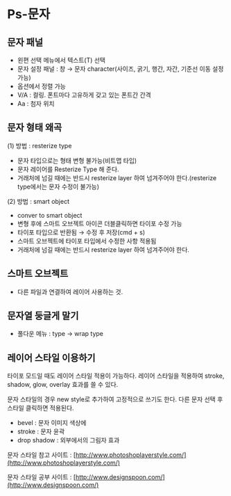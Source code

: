 # Ps-문자



## 문자 패널

- 왼편 선택 메뉴에서 텍스트(T) 선택
- 문자 설정 패널 : 창 → 문자 character(사이즈, 굵기, 행간, 자간, 기준선 이동 설정 가능)
- 옵션에서 정렬 가능
- V/A : 컬링. 폰트마다 고유하게 갖고 있는 폰트간 간격
- Aa : 첨자 위치

## 문자 형태 왜곡

(1) 방법 : resterize type

- 문자 타입으로는 형태 변형 불가능(비트맵 타입)
- 문자 레이어를 Resterize Type 해 준다.
- 거래처에 넘길 때에는 반드시 resterize layer 하여 넘겨주어야 한다.(resterize type에서는 문자 수정이 불가능)

(2) 방법 : smart object

- conver to smart object
- 변형 후에 스마트 오브젝트 아이콘 더블클릭하면 타이포 수정 가능
- 타이포 타입으로 반환됨 → 수정 후 저장(cmd + s)
- 스마트 오브젝트에 타이포 타입에서 수정한 사항 적용됨
- 거래처에 넘길 때에는 반드시 resterize layer 하여 넘겨주어야 한다.

## 스마트 오브젝트

- 다른 파일과 연결하여 레이어 사용하는 것.

## 문자열 둥글게 말기

- 풀다운 메뉴 : type → wrap type

## 레이어 스타일 이용하기

타이포 모드일 때도 레이어 스타일 적용이 가능하다. 레이어 스타일을 적용하여 stroke, shadow, glow, overlay 효과를 쓸 수 있다. 

문자 스타일의 경우 new style로 추가하여 고정적으로 쓰기도 한다.  다른 문자 선택 후 스타일 클릭하면 적용된다. 

- bevel : 문자 이미지 색상에
- stroke : 문자 윤곽
- drop shadow : 외부에서의 그림자 효과

문자 스타일 참고 사이트 : [http://www.photoshoplayerstyle.com/](http://www.photoshoplayerstyle.com/)

문자 스타일 공부 사이트 : [http://www.designspoon.com/](http://www.designspoon.com/)